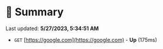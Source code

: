 # 📖 Summary
Last updated: **5/27/2023, 5:34:51 AM**

- `GET` [https://google.com](https://google.com) - **Up** (175ms)
